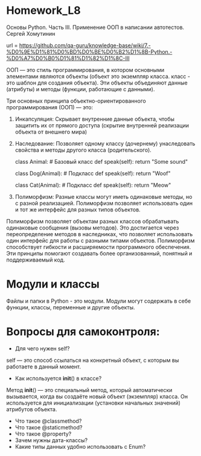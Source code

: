 # Homework_L8

Основы Python. Часть III. Применение ООП в написании автотестов. Сергей Хомутинин

url = https://github.com/qa-guru/knowledge-base/wiki/7.-%D0%9E%D1%81%D0%BD%D0%BE%D0%B2%D1%8B-Python.-%D0%A7%D0%B0%D1%81%D1%82%D1%8C-III

ООП — это стиль программирования, в котором основными элементами являются объекты (объект это экземпляр класса. класс - это шаблон для создания объекта). Эти объекты объединяют данные (атрибуты) и методы (функции, работающие с данными).

Три основных принципа объектно-ориентированного программирования (ООП) — это:
1.	Инкапсуляция: Скрывает внутренние данные объекта, чтобы защитить их от прямого доступа (скрытие внутренней реализации объекта от внешнего мира)
2.	Наследование: Позволяет одному классу (дочернему) унаследовать свойства и методы другого класса (родительского).

	class Animal:  # Базовый класс
        def speak(self):
            return "Some sound"

    class Dog(Animal):  # Подкласс
        def speak(self):
            return "Woof"

    class Cat(Animal):  # Подкласс
        def speak(self):
            return "Meow"
3.	Полиморфизм: Разные классы могут иметь одинаковые методы, но с разной реализацией. Полиморфизм позволяет использовать один и тот же интерфейс для разных типов объектов.

Полиморфизм позволяет объектам разных классов обрабатывать одинаковые сообщения (вызовы методов). Это достигается через переопределение методов в наследниках, что позволяет использовать один интерфейс для работы с разными типами объектов. Полиморфизм способствует гибкости и расширяемости программного обеспечения.
Эти принципы помогают создавать более организованный, понятный и поддерживаемый код.


# Модули и классы
Файлы и папки в Python - это модули. 
Модули могут содержать в себе функции, классы, переменные и другие объекты.

# Вопросы для самоконтроля:
- Для чего нужен self?

self — это способ ссылаться на конкретный объект, с которым вы работаете в данный момент.
- Как используется __init__() в классе? 
	
Метод __init__() — это специальный метод, который автоматически вызывается, когда вы создаёте новый объект (экземпляр) класса. Он используется для инициализации (установки начальных значений) атрибутов объекта.
- Что такое @classmethod?
- Что такое @staticmethod?
- Что такое @property?
- Зачем нужны дата-классы?
- Какие типы данных удобно использовать с Enum?
